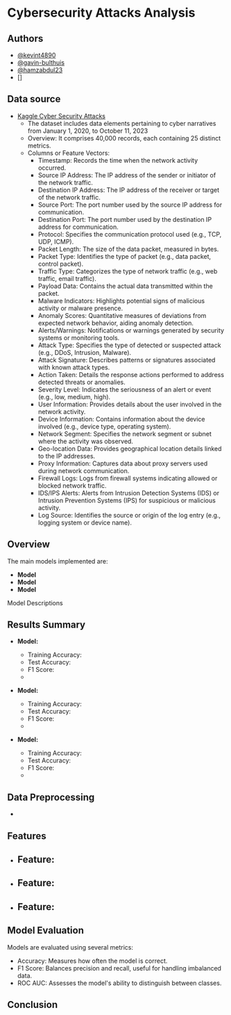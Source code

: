 # Cybersecurity Attacks Analysis

## Authors

- [@kevint4890](https://www.github.com/kevint4890)
- [@gavin-bulthuis](https://github.com/gavin-bulthuis)
- [@hamzabdul23](https://github.com/hamzabdul23)
- []

## Data source

- [Kaggle Cyber Security Attacks](https://www.kaggle.com/datasets/teamincribo/cyber-security-attacks/data)
  - The dataset includes data elements pertaining to cyber narratives from January 1, 2020, to October 11, 2023
  - Overview: It comprises 40,000 records, each containing 25 distinct metrics.
  - Columns or Feature Vectors:
    - Timestamp: Records the time when the network activity occurred.
    - Source IP Address: The IP address of the sender or initiator of the network traffic.
    - Destination IP Address: The IP address of the receiver or target of the network traffic.
    - Source Port: The port number used by the source IP address for communication.
    - Destination Port: The port number used by the destination IP address for communication.
    - Protocol: Specifies the communication protocol used (e.g., TCP, UDP, ICMP).
    - Packet Length: The size of the data packet, measured in bytes.
    - Packet Type: Identifies the type of packet (e.g., data packet, control packet).
    - Traffic Type: Categorizes the type of network traffic (e.g., web traffic, email traffic).
    - Payload Data: Contains the actual data transmitted within the packet.
    - Malware Indicators: Highlights potential signs of malicious activity or malware presence.
    - Anomaly Scores: Quantitative measures of deviations from expected network behavior, aiding anomaly detection.
    - Alerts/Warnings: Notifications or warnings generated by security systems or monitoring tools.
    - Attack Type: Specifies the type of detected or suspected attack (e.g., DDoS, Intrusion, Malware).
    - Attack Signature: Describes patterns or signatures associated with known attack types.
    - Action Taken: Details the response actions performed to address detected threats or anomalies.
    - Severity Level: Indicates the seriousness of an alert or event (e.g., low, medium, high).
    - User Information: Provides details about the user involved in the network activity.
    - Device Information: Contains information about the device involved (e.g., device type, operating system).
    - Network Segment: Specifies the network segment or subnet where the activity was observed.
    - Geo-location Data: Provides geographical location details linked to the IP addresses.
    - Proxy Information: Captures data about proxy servers used during network communication.
    - Firewall Logs: Logs from firewall systems indicating allowed or blocked network traffic.
    - IDS/IPS Alerts: Alerts from Intrusion Detection Systems (IDS) or Intrusion Prevention Systems (IPS) for suspicious or malicious activity.
    - Log Source: Identifies the source or origin of the log entry (e.g., logging system or device name).

## Overview


The main models implemented are:
- **Model**
- **Model**
- **Model**

Model Descriptions

## Results Summary
- **Model:**
  - Training Accuracy: 
  - Test Accuracy: 
  - F1 Score: 
  - 

- **Model:**
  - Training Accuracy: 
  - Test Accuracy: 
  - F1 Score: 
  - 

- **Model:**
  - Training Accuracy: 
  - Test Accuracy:
  - F1 Score: 
  - 

## Data Preprocessing
- 

## Features
- **Feature:**
  - 
- **Feature:**
  - 
- **Feature:**
  - 

## Model Evaluation
Models are evaluated using several metrics:
- Accuracy: Measures how often the model is correct.
- F1 Score: Balances precision and recall, useful for handling imbalanced data.
- ROC AUC: Assesses the model's ability to distinguish between classes.

## Conclusion

